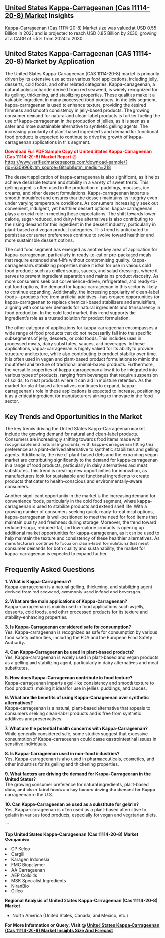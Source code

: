 <h2><a href="https://www.verifiedmarketreports.com/download-sample/?rid=630996&amp;utm_source=Github&amp;utm_medium=218" target="_blank">United States Kappa-Carrageenan (Cas 11114-20-8) Market</a> Insights</h2><p>Kappa-Carrageenan (Cas 11114-20-8) Market size was valued at USD 0.55 Billion in 2022 and is projected to reach USD 0.85 Billion by 2030, growing at a CAGR of 5.5% from 2024 to 2030.</p><p> <h2>United States Kappa-Carrageenan (CAS 11114-20-8) Market by Application</h2> <p>The United States Kappa-Carrageenan (CAS 11114-20-8) market is primarily driven by its extensive use across various food applications, including jelly, desserts, cold foods, and other related categories. Kappa-carrageenan, a natural polysaccharide derived from red seaweed, is widely recognized for its gelling, thickening, and stabilizing properties. These qualities make it a valuable ingredient in many processed food products. In the jelly segment, kappa-carrageenan is used to enhance texture, providing the desired firmness and smooth consistency in jelly-based products. The growing consumer demand for natural and clean-label products is further fueling the use of kappa-carrageenan in the production of jellies, as it is seen as a safer and more sustainable alternative to synthetic gelling agents. The increasing popularity of plant-based ingredients and demand for functional food products is expected to continue to drive the growth of kappa-carrageenan applications in this segment. <p><span class=""><span style="color: #ff0000;"><strong>Download Full PDF Sample Copy of United States Kappa-Carrageenan (Cas 11114-20-8) Market Report</strong> @ </span><a href="https://www.verifiedmarketreports.com/download-sample/?rid=630996&amp;utm_source=Github&amp;utm_medium=218" target="_blank">https://www.verifiedmarketreports.com/download-sample/?rid=630996&amp;utm_source=Github&amp;utm_medium=218</a></span></p></p> <p>The dessert application of kappa-carrageenan is also significant, as it helps achieve desirable texture and stability in a variety of sweet treats. This gelling agent is often used in the production of puddings, mousses, ice creams, and other dessert formulations. Kappa-carrageenan imparts a smooth mouthfeel and ensures that the dessert maintains its integrity even under varying temperature conditions. As consumers increasingly seek out convenient, indulgent, yet healthier dessert options, kappa-carrageenan plays a crucial role in meeting these expectations. The shift towards lower-calorie, sugar-reduced, and dairy-free alternatives is also contributing to the rising demand for this ingredient in the dessert industry, particularly in plant-based and vegan product categories. This trend is anticipated to persist as consumer preferences continue to evolve toward healthier and more sustainable dessert options. <p>The cold food segment has emerged as another key area of application for kappa-carrageenan, particularly in ready-to-eat or pre-packaged meals that require extended shelf-life without compromising quality. Kappa-carrageenan’s stabilizing properties make it ideal for use in various cold food products such as chilled soups, sauces, and salad dressings, where it serves to prevent ingredient separation and maintains product viscosity. As more consumers seek out convenience-driven, refrigerated, and ready-to-eat food options, the demand for kappa-carrageenan in this sector is likely to continue expanding. Additionally, the increasing popularity of clean-label foods—products free from artificial additives—has created opportunities for kappa-carrageenan to replace chemical-based stabilizers and emulsifiers, aligning with consumer demands for natural ingredients and transparency in food production. In the cold food market, this trend supports the ingredient’s role as a trusted solution for product formulation. <p>The other category of applications for kappa-carrageenan encompasses a wide range of food products that do not necessarily fall into the specific subsegments of jelly, desserts, or cold foods. This includes uses in processed meats, dairy substitutes, sauces, and beverages. In these applications, kappa-carrageenan is highly valued for its ability to provide structure and texture, while also contributing to product stability over time. It is often used in vegan and plant-based product formulations to mimic the mouthfeel and texture of traditional animal-based products. Furthermore, the versatile properties of kappa-carrageenan allow it to be integrated into various types of products, ranging from beverages that require suspension of solids, to meat products where it can aid in moisture retention. As the market for plant-based alternatives continues to expand, kappa-carrageenan's role in these applications is expected to increase, positioning it as a critical ingredient for manufacturers aiming to innovate in the food sector. <h2>Key Trends and Opportunities in the Market</h2> <p>The key trends driving the United States Kappa-Carrageenan market include the growing demand for natural and clean-label products. Consumers are increasingly shifting towards food items made with recognizable and natural ingredients, with kappa-carrageenan fitting this preference as a plant-derived alternative to synthetic stabilizers and gelling agents. Additionally, the rise of plant-based diets and the expanding vegan market are contributing significantly to the demand for kappa-carrageenan in a range of food products, particularly in dairy alternatives and meat substitutes. This trend is creating new opportunities for innovation, as manufacturers look for sustainable and functional ingredients to create products that cater to health-conscious and environmentally-aware consumers. <p>Another significant opportunity in the market is the increasing demand for convenience foods, particularly in the cold food segment, where kappa-carrageenan is used to stabilize products and extend shelf life. With a growing number of consumers seeking quick, ready-to-eat meal options, kappa-carrageenan is well-positioned to meet the need for food items that maintain quality and freshness during storage. Moreover, the trend toward reduced-sugar, reduced-fat, and low-calorie products is opening up additional market opportunities for kappa-carrageenan, as it can be used to help maintain the texture and consistency of these healthier alternatives. As manufacturers continue to focus on clean-label formulations that meet consumer demands for both quality and sustainability, the market for kappa-carrageenan is expected to expand further. <h2>Frequently Asked Questions</h2> <p><strong>1. What is Kappa-Carrageenan?</strong><br> Kappa-carrageenan is a natural gelling, thickening, and stabilizing agent derived from red seaweed, commonly used in food and beverages.</p> <p><strong>2. What are the main applications of Kappa-Carrageenan?</strong><br> Kappa-carrageenan is mainly used in food applications such as jelly, desserts, cold foods, and other processed products for its texture and stability-enhancing properties.</p> <p><strong>3. Is Kappa-Carrageenan considered safe for consumption?</strong><br> Yes, Kappa-carrageenan is recognized as safe for consumption by various food safety authorities, including the FDA and the European Food Safety Authority.</p> <p><strong>4. Can Kappa-Carrageenan be used in plant-based products?</strong><br> Yes, Kappa-carrageenan is widely used in plant-based and vegan products as a gelling and stabilizing agent, particularly in dairy alternatives and meat substitutes.</p> <p><strong>5. How does Kappa-Carrageenan contribute to food texture?</strong><br> Kappa-carrageenan imparts a gel-like consistency and smooth texture to food products, making it ideal for use in jellies, puddings, and sauces.</p> <p><strong>6. What are the benefits of using Kappa-Carrageenan over synthetic alternatives?</strong><br> Kappa-carrageenan is a natural, plant-based alternative that appeals to consumers seeking clean-label products and is free from synthetic additives and preservatives.</p> <p><strong>7. What are the potential health concerns with Kappa-Carrageenan?</strong><br> While generally considered safe, some studies suggest that excessive consumption of Kappa-carrageenan could cause gastrointestinal issues in sensitive individuals.</p> <p><strong>8. Is Kappa-Carrageenan used in non-food industries?</strong><br> Yes, Kappa-carrageenan is also used in pharmaceuticals, cosmetics, and other industries for its gelling and thickening properties.</p> <p><strong>9. What factors are driving the demand for Kappa-Carrageenan in the United States?</strong><br> The growing consumer preference for natural ingredients, plant-based diets, and clean-label foods are key factors driving the demand for Kappa-carrageenan in the U.S.</p> <p><strong>10. Can Kappa-Carrageenan be used as a substitute for gelatin?</strong><br> Yes, Kappa-carrageenan is often used as a plant-based alternative to gelatin in various food products, especially for vegan and vegetarian diets.</p> ```</p><p><strong>Top United States Kappa-Carrageenan (Cas 11114-20-8) Market Companies</strong></p><div data-test-id=""><p><li> CP Kelco</li><li> Cargill</li><li> Karagen Indonesia</li><li> FMC Biopolymer</li><li> AA Carrageenan</li><li> AEP Colloids</li><li> MSK Specialist Ingredients</li><li> NiranBio</li><li> Gillco</li></p><div><strong>Regional Analysis of&nbsp;United States Kappa-Carrageenan (Cas 11114-20-8) Market</strong></div><ul><li dir="ltr"><p dir="ltr">North America&nbsp;(United States, Canada, and Mexico, etc.)</p></li></ul><p><strong>For More Information or Query, Visit @&nbsp;</strong><strong><a href="https://www.verifiedmarketreports.com/product/kappa-carrageenan-cas-11114-20-8-market/?utm_source=Github&amp;utm_medium=218" target="_blank">United States Kappa-Carrageenan (Cas 11114-20-8) Market Insights Size And Forecast</a></strong></p></div>
